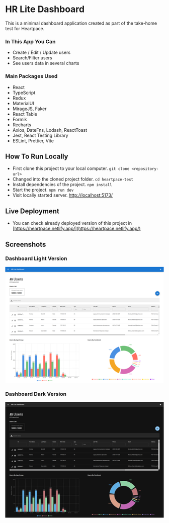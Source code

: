 # HR Lite Dashboard

This is a minimal dashboard application created as part of the take-home test for Heartpace.

### In This App You Can

- Create / Edit / Update users
- Search/Filter users
- See users data in several charts

### Main Packages Used

- React
- TypeScript
- Redux
- MaterialUI
- MirageJS, Faker
- React Table
- Formik
- Recharts
- Axios, DateFns, Lodash, ReactToast
- Jest, React Testing Library
- ESLint, Prettier, Vite

## How To Run Locally

- First clone this project to your local computer. `git clone <repository-url>`
- Changed into the cloned project folder. `cd heartpace-test`
- Install dependencies of the project. `npm install`
- Start the project. `npm run dev`
- Visit locally started server. [http://localhost:5173/](http://localhost:5173/)

## Live Deployment

- You can check already deployed version of this project in [https://heartpace.netlify.app/](https://heartpace.netlify.app/)

## Screenshots

### Dashboard Light Version

<p align="center">
  <img src="resources/Dashboard-Light.png"/>
</p>

### Dashboard Dark Version

<p align="center">
  <img src="resources/Dashboard-Dark.png"/>
</p>
